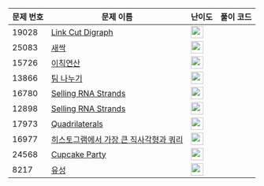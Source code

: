 | 문제 번호 | 문제 이름 | 난이도 | 풀이 코드 |
| --- | --- | --- | --- |
| 19028 | [Link Cut Digraph](https://www.acmicpc.net/problem/19028) | <img height="25px" width="25px=" src="https://static.solved.ac/tier_small/27.svg"/> |  |
| 25083 | [새싹](https://www.acmicpc.net/problem/25083) | <img height="25px" width="25px=" src="https://static.solved.ac/tier_small/1.svg"/> |  |
| 15726 | [이칙연산](https://www.acmicpc.net/problem/15726) | <img height="25px" width="25px=" src="https://static.solved.ac/tier_small/2.svg"/> |  |
| 13866 | [팀 나누기](https://www.acmicpc.net/problem/13866) | <img height="25px" width="25px=" src="https://static.solved.ac/tier_small/2.svg"/> |  |
| 16780 | [Selling RNA Strands](https://www.acmicpc.net/problem/16780) | <img height="25px" width="25px=" src="https://static.solved.ac/tier_small/23.svg"/> |  |
| 12898 | [Selling RNA Strands](https://www.acmicpc.net/problem/12898) | <img height="25px" width="25px=" src="https://static.solved.ac/tier_small/23.svg"/> |  |
| 17973 | [Quadrilaterals](https://www.acmicpc.net/problem/17973) | <img height="25px" width="25px=" src="https://static.solved.ac/tier_small/23.svg"/> |  |
| 16977 | [히스토그램에서 가장 큰 직사각형과 쿼리](https://www.acmicpc.net/problem/16977) | <img height="25px" width="25px=" src="https://static.solved.ac/tier_small/23.svg"/> |  |
| 24568 | [Cupcake Party](https://www.acmicpc.net/problem/24568) | <img height="25px" width="25px=" src="https://static.solved.ac/tier_small/1.svg"/> |  |
| 8217 | [유성](https://www.acmicpc.net/problem/8217) | <img height="25px" width="25px=" src="https://static.solved.ac/tier_small/22.svg"/> |  |
